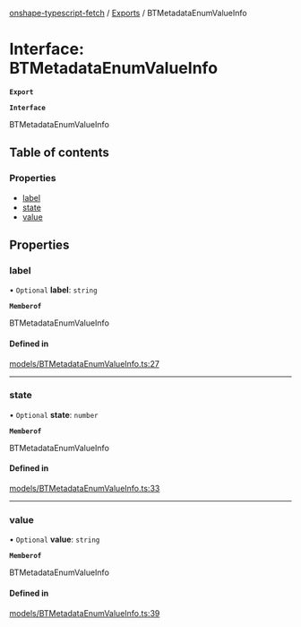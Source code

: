 [onshape-typescript-fetch](../README.md) / [Exports](../modules.md) / BTMetadataEnumValueInfo

# Interface: BTMetadataEnumValueInfo

**`Export`**

**`Interface`**

BTMetadataEnumValueInfo

## Table of contents

### Properties

- [label](BTMetadataEnumValueInfo.md#label)
- [state](BTMetadataEnumValueInfo.md#state)
- [value](BTMetadataEnumValueInfo.md#value)

## Properties

### label

• `Optional` **label**: `string`

**`Memberof`**

BTMetadataEnumValueInfo

#### Defined in

[models/BTMetadataEnumValueInfo.ts:27](https://github.com/toebes/onshape-typescript-fetch/blob/3e11ae1/models/BTMetadataEnumValueInfo.ts#L27)

___

### state

• `Optional` **state**: `number`

**`Memberof`**

BTMetadataEnumValueInfo

#### Defined in

[models/BTMetadataEnumValueInfo.ts:33](https://github.com/toebes/onshape-typescript-fetch/blob/3e11ae1/models/BTMetadataEnumValueInfo.ts#L33)

___

### value

• `Optional` **value**: `string`

**`Memberof`**

BTMetadataEnumValueInfo

#### Defined in

[models/BTMetadataEnumValueInfo.ts:39](https://github.com/toebes/onshape-typescript-fetch/blob/3e11ae1/models/BTMetadataEnumValueInfo.ts#L39)
